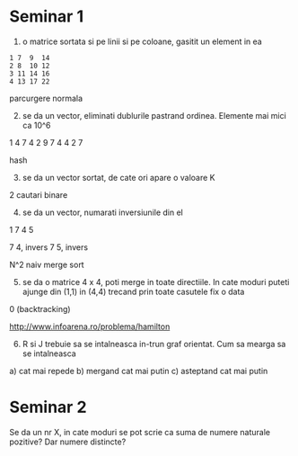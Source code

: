# Seminar 1

1. o matrice sortata si pe linii si pe coloane, gasitit un element in ea

```
1 7  9  14
2 8  10 12
3 11 14 16
4 13 17 22
```

parcurgere normala

2. se da un vector, eliminati dublurile pastrand ordinea. Elemente mai mici ca 10^6

1 4 7 4 2 9 7 4 4 2 7

hash

3. se da un vector sortat, de cate ori apare o valoare K

2 cautari binare

4. se da un vector, numarati inversiunile din el

1 7 4 5

7 4, invers
7 5, invers

N^2 naiv
merge sort


5. se da o matrice 4 x 4, poti merge in toate directiile. In cate moduri puteti ajunge din (1,1) in (4,4) trecand prin toate casutele fix o data

0 (backtracking)

http://www.infoarena.ro/problema/hamilton

6. R si J trebuie sa se intalneasca in-trun graf orientat. Cum sa mearga sa se intalneasca 

a) cat mai repede
b) mergand cat mai putin
c) asteptand cat mai putin

# Seminar 2

Se da un nr X, in cate moduri se pot scrie ca suma de numere naturale pozitive? Dar numere distincte?
